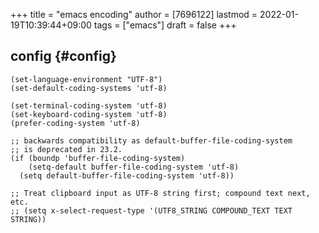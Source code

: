 +++
title = "emacs encoding"
author = [7696122]
lastmod = 2022-01-19T10:39:44+09:00
tags = ["emacs"]
draft = false
+++

## config {#config}

```elisp
(set-language-environment "UTF-8")
(set-default-coding-systems 'utf-8)

(set-terminal-coding-system 'utf-8)
(set-keyboard-coding-system 'utf-8)
(prefer-coding-system 'utf-8)

;; backwards compatibility as default-buffer-file-coding-system
;; is deprecated in 23.2.
(if (boundp 'buffer-file-coding-system)
    (setq-default buffer-file-coding-system 'utf-8)
  (setq default-buffer-file-coding-system 'utf-8))

;; Treat clipboard input as UTF-8 string first; compound text next, etc.
;; (setq x-select-request-type '(UTF8_STRING COMPOUND_TEXT TEXT STRING))
```
